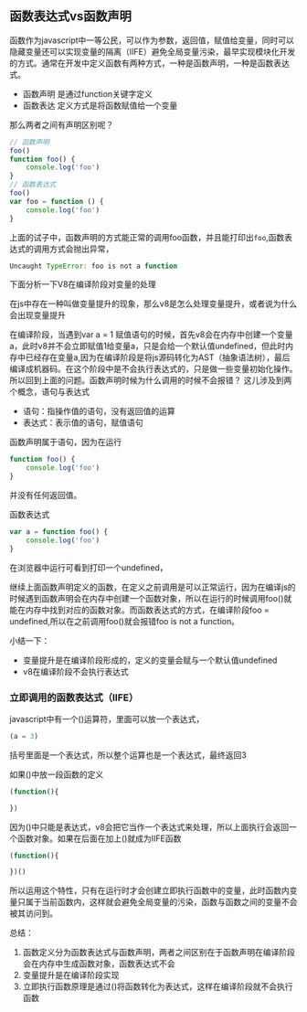 ## 函数表达式vs函数声明
函数作为javascript中一等公民，可以作为参数，返回值，赋值给变量，同时可以隐藏变量还可以实现变量的隔离（IIFE）避免全局变量污染，最早实现模块化开发的方式。通常在开发中定义函数有两种方式，一种是函数声明，一种是函数表达式。
- 函数声明 是通过function关键字定义
- 函数表达 定义方式是将函数赋值给一个变量

那么两者之间有声明区别呢？
```javascript
// 函数声明
foo()
function foo() {
    console.log('foo')
}
// 函数表达式
foo()
var foo = function () {
    console.log('foo')
}
```
上面的试子中，函数声明的方式能正常的调用foo函数，并且能打印出`foo`,函数表达式的调用方式会抛出异常，
```javascript
Uncaught TypeError: foo is not a function
```
下面分析一下V8在编译阶段对变量的处理

在js中存在一种叫做变量提升的现象，那么v8是怎么处理变量提升，或者说为什么会出现变量提升

在编译阶段，当遇到var a = 1 赋值语句的时候，首先v8会在内存中创建一个变量a，此时v8并不会立即赋值1给变量a，只是会给一个默认值undefined，但此时内存中已经存在变量a,因为在编译阶段是将js源码转化为AST（抽象语法树），最后编译成机器码。在这个阶段中是不会执行表达式的，只是做一些变量初始化操作。所以回到上面的问题。函数声明时候为什么调用的时候不会报错？
这儿涉及到两个概念，语句与表达式
- 语句：指操作值的语句，没有返回值的运算
- 表达式：表示值的语句，赋值语句

函数声明属于语句，因为在运行
```javascript
function foo() {
    console.log('foo')
}
```
并没有任何返回值。

函数表达式
```javascript
var a = function foo() {
    console.log('foo')
}
```
在浏览器中运行可看到打印一个undefined，

继续上面函数声明定义的函数，在定义之前调用是可以正常运行，因为在编译js的时候遇到函数声明会在内存中创建一个函数对象，所以在运行的时候调用foo()就能在内存中找到对应的函数对象。而函数表达式的方式，在编译阶段foo = undefined,所以在之前调用foo()就会报错foo is not a function。

小结一下：
- 变量提升是在编译阶段形成的，定义的变量会赋与一个默认值undefined
- v8在编译阶段不会执行表达式

### 立即调用的函数表达式（IIFE）
javascript中有一个()运算符，里面可以放一个表达式，
```javascript
(a = 3)
```
括号里面是一个表达式，所以整个运算也是一个表达式，最终返回3

如果()中放一段函数的定义
```javascript
(function(){

})
```
因为()中只能是表达式，v8会把它当作一个表达式来处理，所以上面执行会返回一个函数对象。如果在后面在加上()就成为IIFE函数
```javascript
(function(){

})()
```
所以运用这个特性，只有在运行时才会创建立即执行函数中的变量，此时函数内变量只属于当前函数内，这样就会避免全局变量的污染，函数与函数之间的变量不会被其访问到。

总结：
1. 函数定义分为函数表达式与函数声明，两者之间区别在于函数声明在编译阶段会在内存中生成函数对象，函数表达式不会
2. 变量提升是在编译阶段实现
3. 立即执行函数原理是通过()将函数转化为表达式，这样在编译阶段就不会执行函数
